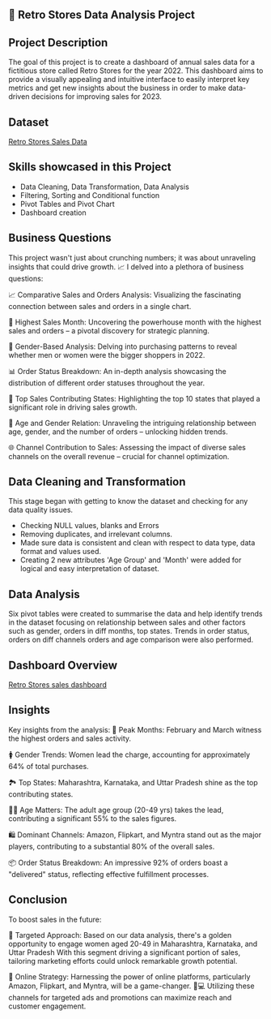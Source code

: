 
## 🏪  Retro Stores Data Analysis Project




## Project Description
   
The goal of this project is to create a dashboard of annual sales data for a fictitious store called Retro Stores for the year 2022. This dashboard aims to provide a visually appealing and intuitive interface to easily interpret key metrics and get new insights about the business in order to make data-driven decisions for improving sales for 2023.
## Dataset
[Retro Stores Sales Data](https://github.com/user-attachments/files/18063368/Retro.Stores.Sales.Data.xlsx)
## Skills showcased in this Project
- Data Cleaning, Data Transformation, Data Analysis
- Filtering, Sorting and Conditional function
- Pivot Tables and Pivot Chart
- Dashboard creation
## Business Questions 
This project wasn't just about crunching numbers; it was about unraveling insights that could drive growth. 📈 I delved into a plethora of business questions:

📈 Comparative Sales and Orders Analysis: Visualizing the fascinating connection between sales and orders in a single chart.

📆 Highest Sales Month: Uncovering the powerhouse month with the highest sales and orders – a pivotal discovery for strategic planning.

🚻 Gender-Based Analysis: Delving into purchasing patterns to reveal whether men or women were the bigger shoppers in 2022.

📊 Order Status Breakdown: An in-depth analysis showcasing the distribution of different order statuses throughout the year.

🏢 Top Sales Contributing States: Highlighting the top 10 states that played a significant role in driving sales growth.

👥 Age and Gender Relation: Unraveling the intriguing relationship between age, gender, and the number of orders – unlocking hidden trends.

🌐 Channel Contribution to Sales: Assessing the impact of diverse sales channels on the overall revenue – crucial for channel optimization.


## Data Cleaning and Transformation
This stage began with getting to know the dataset and checking for any data quality issues.

- Checking NULL values, blanks and Errors
- Removing duplicates, and irrelevant columns.
- Made sure data is consistent and clean with respect to data type, data format and values used.
- Creating 2 new attributes 'Age Group' and 'Month' were added for logical and easy interpretation of dataset.
## Data Analysis
Six pivot tables were created to summarise the data and help identify trends in the dataset focusing on relationship between sales and other factors such as gender, orders in diff months, top states. Trends in order status, orders on diff channels orders and age comparison were also performed.

## Dashboard Overview
[Retro Stores sales dashboard](https://github.com/user-attachments/assets/9458b7e6-8c46-4488-9b83-94d774002b32)
## Insights
Key insights from the analysis: 📅 Peak Months: February and March witness the highest orders and sales activity.

🚺 Gender Trends: Women lead the charge, accounting for approximately 64% of total purchases.

🏞️ Top States: Maharashtra, Karnataka, and Uttar Pradesh shine as the top contributing states.

👩💼 Age Matters: The adult age group (20-49 yrs) takes the lead, contributing a significant 55% to the sales figures.

🛍️ Dominant Channels: Amazon, Flipkart, and Myntra stand out as the major players, contributing to a substantial 80% of the overall sales.

📦 Order Status Breakdown: An impressive 92% of orders boast a "delivered" status, reflecting effective fulfillment processes.
## Conclusion
To boost sales in the future:

🎯 Targeted Approach: Based on our data analysis, there's a golden opportunity to engage women aged 20-49 in Maharashtra, Karnataka, and Uttar Pradesh With this segment driving a significant portion of sales, tailoring marketing efforts could unlock remarkable growth potential.

📱 Online Strategy: Harnessing the power of online platforms, particularly Amazon, Flipkart, and Myntra, will be a game-changer. 🛒💻 Utilizing these channels for targeted ads and promotions can maximize reach and customer engagement.
